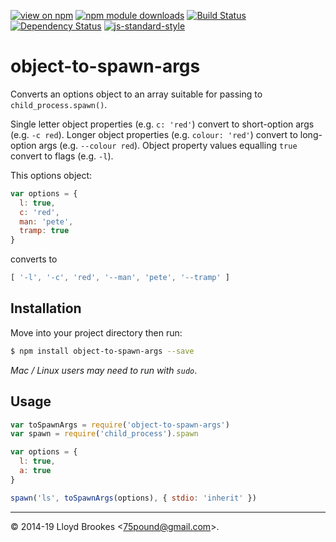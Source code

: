 [![view on npm](http://img.shields.io/npm/v/object-to-spawn-args.svg)](https://www.npmjs.org/package/object-to-spawn-args)
[![npm module downloads](http://img.shields.io/npm/dt/object-to-spawn-args.svg)](https://www.npmjs.org/package/object-to-spawn-args)
[![Build Status](https://travis-ci.org/75lb/object-to-spawn-args.svg?branch=master)](https://travis-ci.org/75lb/object-to-spawn-args)
[![Dependency Status](https://badgen.net/david/dep/75lb/object-to-spawn-args)](https://david-dm.org/75lb/object-to-spawn-args)
[![js-standard-style](https://img.shields.io/badge/code%20style-standard-brightgreen.svg)](https://github.com/feross/standard)

# object-to-spawn-args

Converts an options object to an array suitable for passing to `child_process.spawn()`.

Single letter object properties (e.g. `c: 'red'`) convert to short-option args (e.g. `-c red`). Longer object properties (e.g. `colour: 'red'`) convert to long-option args (e.g. `--colour red`). Object property values equalling `true` convert to flags (e.g. `-l`).

This options object:
```js
var options = {
  l: true,
  c: 'red',
  man: 'pete',
  tramp: true
}
```

converts to
```js
[ '-l', '-c', 'red', '--man', 'pete', '--tramp' ]
```

## Installation
Move into your project directory then run:
```sh
$ npm install object-to-spawn-args --save
```
*Mac / Linux users may need to run with `sudo`*.


## Usage
```js
var toSpawnArgs = require('object-to-spawn-args')
var spawn = require('child_process').spawn

var options = {
  l: true,
  a: true
}

spawn('ls', toSpawnArgs(options), { stdio: 'inherit' })
```

* * *

&copy; 2014-19 Lloyd Brookes \<75pound@gmail.com\>.
